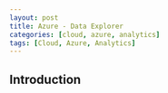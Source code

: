 ```yaml
---
layout: post
title: Azure - Data Explorer
categories: [cloud, azure, analytics]
tags: [Cloud, Azure, Analytics]
---
```


## Introduction
